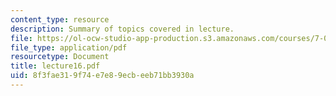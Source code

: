 ```yaml
---
content_type: resource
description: Summary of topics covered in lecture.
file: https://ol-ocw-studio-app-production.s3.amazonaws.com/courses/7-03-genetics-fall-2004/8f3fae319f74e7e89ecbeeb71bb3930a_lecture16.pdf
file_type: application/pdf
resourcetype: Document
title: lecture16.pdf
uid: 8f3fae31-9f74-e7e8-9ecb-eeb71bb3930a
---
```


